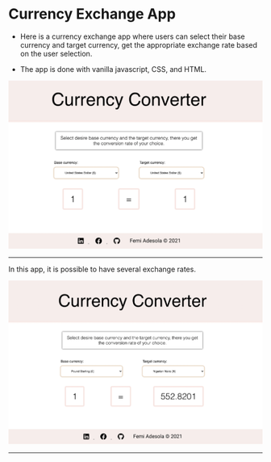 # Currency Exchange App

- Here is a currency exchange app where users can select their base currency and target currency, get the appropriate exchange rate based on the user selection.  

- The app is done with vanilla javascript, CSS, and HTML.

![Front](/img/Front.png)

---
In this app, it is possible to have several exchange rates.

![Front](/img/Exchange.png)

---